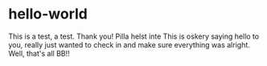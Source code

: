 # hello-world
This is a test, a test. Thank you!
Pilla helst inte
This is oskery saying hello to you, really just wanted to check in and make sure everything was alright. Well, that's all BB!!
